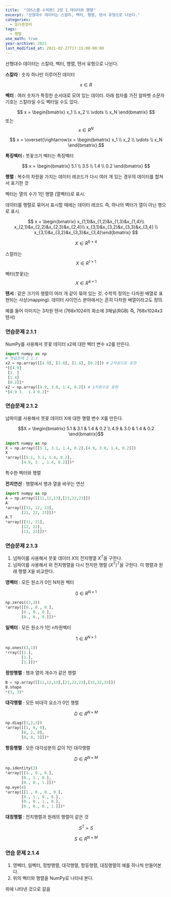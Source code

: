 ```yaml
---
title:  "[DS스쿨-수학편] 2장 1.데이터와 행렬"
excerpt: "선형대수 데이터는 스칼라, 벡터, 행렬, 텐서 유형으로 나뉜다."
categories:
  - 또다른정리
tags:
  - 행렬
use_math: true
year-archive: 2021
last_modified_at: 2021-02-27T17:15:00-00:00
---
```


선형대수 데이터는 스칼라, 벡터, 행렬, 텐서 유형으로 나뉜다.

**스칼라**  : 숫자 하나만 이루어진 데이터

$$
x \in {R}
$$

**벡터** :  여러 숫자가 특정한 순서대로 모여 있는 데이터. 아래 첨자를 가진 알파벳 소문자 기호는 스칼라일 수도 벡터일 수도 있다.

$$
x =
\begin{bmatrix}
    x_1 \\
    x_2 \\ \vdots \\ x_N
\end{bmatrix}
$$
또는
$$x \in {R^N}$$

$$
x = \overset{\rightarrow}x =
\begin{bmatrix}
    x_1 \\
    x_2 \\ \vdots \\ x_N
\end{bmatrix}
$$

**특징벡터 :** 붓꽃크기 벡터는 특징벡터

$$
x =
\begin{bmatrix}
    5.1 \\
    3.5 \\ 1.4 \\ 0.2
\end{bmatrix}
$$

**행렬** : 복수의 차원을 가지는 데이터 레코드가 다시 여러 개 있는 경우의 데이터를 합쳐서 표기한 것

벡터는 열의 수가 1인 행렬 (열벡터)로 표시.

데이터를 행렬로 묶어서 표시할 때에는 데이터 레코드 즉, 하나의 벡터가 열이 아닌 행으로 표시.

$$
x = \begin{bmatrix}
    x_{1,1}&x_{1,2}&x_{1,3}&x_{1,4}\\
  x_{2,1}&x_{2,2}&x_{2,3}&x_{2,4}\\ x_{3,1}&x_{3,2}&x_{3,3}&x_{3,4} \\ x_{3,1}&x_{3,2}&x_{3,3}&x_{3,4}\end{bmatrix}
$$

$$
X \in R^{6\times4}
$$


스칼라는
$$
X \in R^{1\times1}
$$


벡터(붓꽃)는
$$
X \in R^{4\times1}
$$

**텐서** : 같은 크기의 행렬이 여러 개 같이 묶여 있는 것. 수학적 정의는 다차원 배열로 표현되는 사상(mapping). 데이터 사이언스 분야에서는 흔히 다차원 배열이라고도 정의.

예를 들어 이미지는 3차원 텐서 (768x1024의 화소에 3채널(RGB) 즉, 768x1024x3 텐서)

### 연습문제 2.1.1

NumPy를 사용해서 붓꽃 데이터 x2에 대한 벡터 변수 x2를 만든다.

```python
import numpy as np
# 연습문제 2.1.1
x2 = np.array([[4.9], [3.0], [1.4], [0.2]]) # 2차원으로 표현
*[[4.9]
 [3. ]
 [1.4]
 [0.2]]*
x2 = np.array([4.9, 3.0, 1.4, 0.2]) # 1차원으로 표현
*[4.9 3.  1.4 0.2]*
```

### 연습문제 2.1.2

넘파이를 사용해서 붓꽃 데이터 X에 대한 행렬 변수 X를 만든다.

$$X =
\begin{bmatrix}
    5.1 & 3.1 & 1.4 & 0.2 \\
    4.9 & 3.0 & 1.4 & 0.2
\end{bmatrix}$$

```python
import numpy as np
X = np.array([[5.1, 3.1, 1.4, 0.2],[4.9, 3.0, 1.4, 0.2]])
X
*array([[5.1, 3.1, 1.4, 0.2],
       [4.9, 3. , 1.4, 0.2]])*
```

특수한 벡터와 행렬

**전치연산** : 행렬에서 행과 열을 바꾸는 연산

```python
import numpy as np
A = np.array([[11,12,13],[21,22,23]])
A
*array([[11, 12, 13],
       [21, 22, 23]])*
A.T
*array([[11, 21],
       [12, 22],
       [13, 23]])*
```

### 연습문제 2.1.3

1. 넘파이를 사용해서 붓꽃 데이터 $X$의 전치행열 $X^T$을 구한다.
2. 넘파이를 사용해서 위 전치행렬을 다시 전치한 행렬 $(X^T)^T$을 구한다. 이 행렬과 원래 행렬 $X$을 비교한다.



**영벡터** : 모든 원소가 0인 N차원 벡터

$$
0 \in R^{N\times1}
$$

```python
np.zeros((3,3))
*array([[0., 0., 0.],
       [0., 0., 0.],
       [0., 0., 0.]])*
```

**일벡터** : 모든 원소가 1인 n차원벡터

$$
1 \in R^{N\times1}
$$

```python
np.ones((3,1))
*rray([[1.],
       [1.],
       [1.]])*
```

**정방행렬** : 행과 열의 개수가 같은 행렬

```python
B = np.array([[11,12,13],[21,22,23],[31,32,33]])
B.shape
*(3, 3)*
```

**대각행렬** : 모든 비대각 요소가 0인 행렬

$$
D \in R^{N \times M}
$$

```python
np.diag([1,2,3])
*array([[1, 0, 0],
       [0, 2, 0],
       [0, 0, 3]])*
```

**항등행렬** : 모든 대각성분의 값이 1인 대각행렬

$$
D \in R^{N \times M}
$$

```python
np.identity(3)
*array([[1., 0., 0.],
       [0., 1., 0.],
       [0., 0., 1.]])*
np.eye(4)
*array([[1., 0., 0., 0.],
       [0., 1., 0., 0.],
       [0., 0., 1., 0.],
       [0., 0., 0., 1.]])*
```

**대칭행렬** :  전치행렬과 원래의 행렬이 같은 것

$$
S^T=S
$$

$$
S \in R^{N \times M}
$$

### 연습 문제 2.1.4

1. 영벡터, 일벡터, 정방행렬, 대각행렬, 항등행렬, 대칭행렬의 예를 하나씩 만들어본다.
2. 위의 벡터와 행렬을 NumPy로 나타내 본다.

위에 나타낸 것으로 갈음
